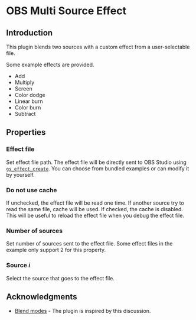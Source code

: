 # OBS Multi Source Effect

## Introduction

This plugin blends two sources with a custom effect from a user-selectable file.

Some example effects are provided.
- Add
- Multiply
- Screen
- Color dodge
- Linear burn
- Color burn
- Subtract

## Properties
### Effect file
Set effect file path. The effect file will be directly sent to OBS Studio using [`gs_effect_create`](https://obsproject.com/docs/reference-libobs-graphics-effects.html#c.gs_effect_create).
You can choose from bundled examples or can modify it by yourself.

### Do not use cache
If unchecked, the effect file will be read one time. If another source try to read the same file, cache will be used.
If checked, the cache is disabled. This will be useful to reload the effect file when you debug the effect file.

### Number of sources
Set number of sources sent to the effect file.
Some effect files in the example only support 2 for this property.

### Source *i*
Select the source that goes to the effect file.

## Acknowledgments
- [Blend modes](https://github.com/Limeth/obs-shaderfilter-plus/discussions/29) - The plugin is inspired by this discussion.
